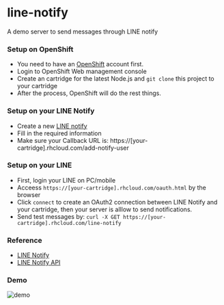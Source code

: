 # line-notify
A demo server to send messages through LINE notify 

### Setup on OpenShift
 - You need to have an [OpenShift](https://www.openshift.com/) account first. 
 - Login to OpenShift Web management console 
 - Create an cartridge for the latest Node.js and `git clone` this project to your cartridge
 - After the process, OpenShift will do the rest things.

### Setup on your LINE Notify 
 - Create a new [LINE notify](https://notify-bot.line.me/my/services/new) 
 - Fill in the required information
 - Make sure your Callback URL is: https://[your-cartridge].rhcloud.com/add-notify-user

### Setup on your LINE
 - First, login your LINE on PC/mobile
 - Acceess `https://[your-cartridge].rhcloud.com/oauth.html` by the browser
 - Click `connect` to create an OAuth2 connection between LINE Notify and your cartridge, then your server is alllow to send notifications. 
 - Send test messages by: `curl -X GET https://[your-cartridge].rhcloud.com/line-notify` 

### Reference
 - [LINE Notify](https://notify-bot.line.me/en/)
 - [LINE Notify API](https://notify-bot.line.me/doc/en/)

### Demo
 ![demo](https://github.com/calmelated/line-notify/blob/master/line-notify.jpg?raw=true)
 
